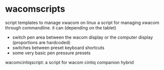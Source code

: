 # wacomscripts
script templates to manage xwacom on linux
a script for managing xwacom through commandline. it can (depending on the tablet)
- switch pen area between the wacom display or the computer display (proportions are hardcoded)
- switches between preset keyboard shortcuts 
- some very basic pen pressure presets

wacomcintiqscript:
a script for wacom cintiq companion hybrid
